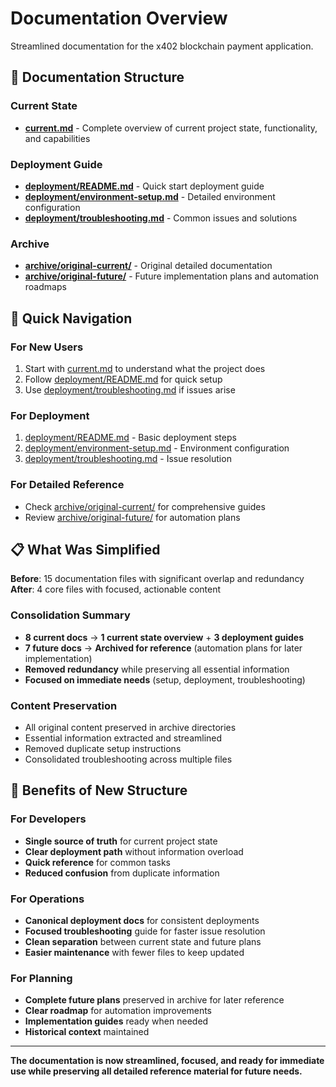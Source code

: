 # Documentation Overview

Streamlined documentation for the x402 blockchain payment application.

## 📁 Documentation Structure

### Current State
- **[current.md](./current.md)** - Complete overview of current project state, functionality, and capabilities

### Deployment Guide
- **[deployment/README.md](./deployment/README.md)** - Quick start deployment guide
- **[deployment/environment-setup.md](./deployment/environment-setup.md)** - Detailed environment configuration
- **[deployment/troubleshooting.md](./deployment/troubleshooting.md)** - Common issues and solutions

### Archive
- **[archive/original-current/](./archive/original-current/)** - Original detailed documentation
- **[archive/original-future/](./archive/original-future/)** - Future implementation plans and automation roadmaps

## 🚀 Quick Navigation

### For New Users
1. Start with [current.md](./current.md) to understand what the project does
2. Follow [deployment/README.md](./deployment/README.md) for quick setup
3. Use [deployment/troubleshooting.md](./deployment/troubleshooting.md) if issues arise

### For Deployment
1. [deployment/README.md](./deployment/README.md) - Basic deployment steps
2. [deployment/environment-setup.md](./deployment/environment-setup.md) - Environment configuration
3. [deployment/troubleshooting.md](./deployment/troubleshooting.md) - Issue resolution

### For Detailed Reference
- Check [archive/original-current/](./archive/original-current/) for comprehensive guides
- Review [archive/original-future/](./archive/original-future/) for automation plans

## 📋 What Was Simplified

**Before**: 15 documentation files with significant overlap and redundancy
**After**: 4 core files with focused, actionable content

### Consolidation Summary
- **8 current docs** → **1 current state overview** + **3 deployment guides**
- **7 future docs** → **Archived for reference** (automation plans for later implementation)
- **Removed redundancy** while preserving all essential information
- **Focused on immediate needs** (setup, deployment, troubleshooting)

### Content Preservation
- All original content preserved in archive directories
- Essential information extracted and streamlined
- Removed duplicate setup instructions
- Consolidated troubleshooting across multiple files

## 🎯 Benefits of New Structure

### For Developers
- **Single source of truth** for current project state
- **Clear deployment path** without information overload  
- **Quick reference** for common tasks
- **Reduced confusion** from duplicate information

### For Operations
- **Canonical deployment docs** for consistent deployments
- **Focused troubleshooting** guide for faster issue resolution
- **Clean separation** between current state and future plans
- **Easier maintenance** with fewer files to keep updated

### For Planning
- **Complete future plans** preserved in archive for later reference
- **Clear roadmap** for automation improvements
- **Implementation guides** ready when needed
- **Historical context** maintained

---

**The documentation is now streamlined, focused, and ready for immediate use while preserving all detailed reference material for future needs.**
